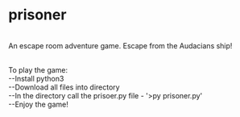 # prisoner
<br />An escape room adventure game.  Escape from the Audacians ship! 

<br />To play the game: 
<br />   --Install python3
<br />   --Download all files into directory
<br />   --In the directory call the prisoer.py file - '>py prisoner.py'
<br />   --Enjoy the game!
 
